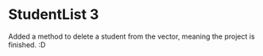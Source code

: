 # StudentList 3

Added a method to delete a student from the vector, meaning the project is finished. :D
